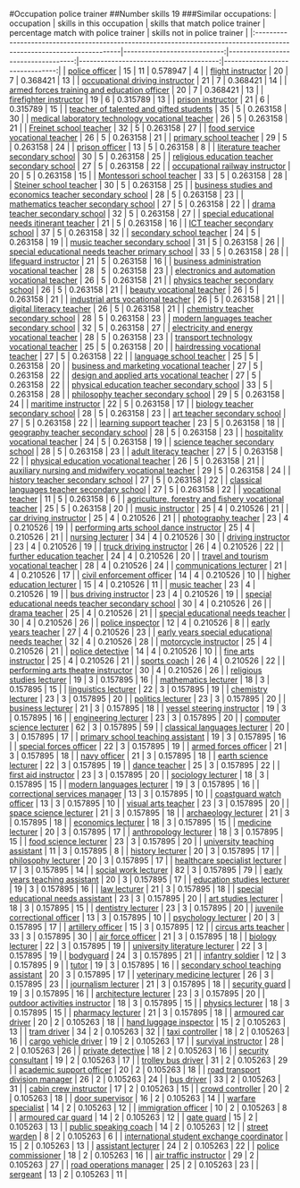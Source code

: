 #Occupation police trainer
##Number skills 19
###Similar occupations:
| occupation                                                                                                            |   skills in this occupation |   skills that match police trainer |   percentage match with police trainer |   skills not in police trainer |
|:----------------------------------------------------------------------------------------------------------------------|----------------------------:|-----------------------------------:|---------------------------------------:|-------------------------------:|
| [police officer](police_officer.md)                                                                                   |                          15 |                                 11 |                               0.578947 |                              4 |
| [flight instructor](flight_instructor.md)                                                                             |                          20 |                                  7 |                               0.368421 |                             13 |
| [occupational driving instructor](occupational_driving_instructor.md)                                                 |                          21 |                                  7 |                               0.368421 |                             14 |
| [armed forces training and education officer](armed_forces_training_and_education_officer.md)                         |                          20 |                                  7 |                               0.368421 |                             13 |
| [firefighter instructor](firefighter_instructor.md)                                                                   |                          19 |                                  6 |                               0.315789 |                             13 |
| [prison instructor](prison_instructor.md)                                                                             |                          21 |                                  6 |                               0.315789 |                             15 |
| [teacher of talented and gifted students](teacher_of_talented_and_gifted_students.md)                                 |                          35 |                                  5 |                               0.263158 |                             30 |
| [medical laboratory technology vocational teacher](medical_laboratory_technology_vocational_teacher.md)               |                          26 |                                  5 |                               0.263158 |                             21 |
| [Freinet school teacher](Freinet_school_teacher.md)                                                                   |                          32 |                                  5 |                               0.263158 |                             27 |
| [food service vocational teacher](food_service_vocational_teacher.md)                                                 |                          26 |                                  5 |                               0.263158 |                             21 |
| [primary school teacher](primary_school_teacher.md)                                                                   |                          29 |                                  5 |                               0.263158 |                             24 |
| [prison officer](prison_officer.md)                                                                                   |                          13 |                                  5 |                               0.263158 |                              8 |
| [literature teacher secondary school](literature_teacher_secondary_school.md)                                         |                          30 |                                  5 |                               0.263158 |                             25 |
| [religious education teacher secondary school](religious_education_teacher_secondary_school.md)                       |                          27 |                                  5 |                               0.263158 |                             22 |
| [occupational railway instructor](occupational_railway_instructor.md)                                                 |                          20 |                                  5 |                               0.263158 |                             15 |
| [Montessori school teacher](Montessori_school_teacher.md)                                                             |                          33 |                                  5 |                               0.263158 |                             28 |
| [Steiner school teacher](Steiner_school_teacher.md)                                                                   |                          30 |                                  5 |                               0.263158 |                             25 |
| [business studies and economics teacher secondary school](business_studies_and_economics_teacher_secondary_school.md) |                          28 |                                  5 |                               0.263158 |                             23 |
| [mathematics teacher secondary school](mathematics_teacher_secondary_school.md)                                       |                          27 |                                  5 |                               0.263158 |                             22 |
| [drama teacher secondary school](drama_teacher_secondary_school.md)                                                   |                          32 |                                  5 |                               0.263158 |                             27 |
| [special educational needs itinerant teacher](special_educational_needs_itinerant_teacher.md)                         |                          21 |                                  5 |                               0.263158 |                             16 |
| [ICT teacher secondary school](ICT_teacher_secondary_school.md)                                                       |                          37 |                                  5 |                               0.263158 |                             32 |
| [secondary school teacher](secondary_school_teacher.md)                                                               |                          24 |                                  5 |                               0.263158 |                             19 |
| [music teacher secondary school](music_teacher_secondary_school.md)                                                   |                          31 |                                  5 |                               0.263158 |                             26 |
| [special educational needs teacher primary school](special_educational_needs_teacher_primary_school.md)               |                          33 |                                  5 |                               0.263158 |                             28 |
| [lifeguard instructor](lifeguard_instructor.md)                                                                       |                          21 |                                  5 |                               0.263158 |                             16 |
| [business administration vocational teacher](business_administration_vocational_teacher.md)                           |                          28 |                                  5 |                               0.263158 |                             23 |
| [electronics and automation vocational teacher](electronics_and_automation_vocational_teacher.md)                     |                          26 |                                  5 |                               0.263158 |                             21 |
| [physics teacher secondary school](physics_teacher_secondary_school.md)                                               |                          26 |                                  5 |                               0.263158 |                             21 |
| [beauty vocational teacher](beauty_vocational_teacher.md)                                                             |                          26 |                                  5 |                               0.263158 |                             21 |
| [industrial arts vocational teacher](industrial_arts_vocational_teacher.md)                                           |                          26 |                                  5 |                               0.263158 |                             21 |
| [digital literacy teacher](digital_literacy_teacher.md)                                                               |                          26 |                                  5 |                               0.263158 |                             21 |
| [chemistry teacher secondary school](chemistry_teacher_secondary_school.md)                                           |                          28 |                                  5 |                               0.263158 |                             23 |
| [modern languages teacher secondary school](modern_languages_teacher_secondary_school.md)                             |                          32 |                                  5 |                               0.263158 |                             27 |
| [electricity and energy vocational teacher](electricity_and_energy_vocational_teacher.md)                             |                          28 |                                  5 |                               0.263158 |                             23 |
| [transport technology vocational teacher](transport_technology_vocational_teacher.md)                                 |                          25 |                                  5 |                               0.263158 |                             20 |
| [hairdressing vocational teacher](hairdressing_vocational_teacher.md)                                                 |                          27 |                                  5 |                               0.263158 |                             22 |
| [language school teacher](language_school_teacher.md)                                                                 |                          25 |                                  5 |                               0.263158 |                             20 |
| [business and marketing vocational teacher](business_and_marketing_vocational_teacher.md)                             |                          27 |                                  5 |                               0.263158 |                             22 |
| [design and applied arts vocational teacher](design_and_applied_arts_vocational_teacher.md)                           |                          27 |                                  5 |                               0.263158 |                             22 |
| [physical education teacher secondary school](physical_education_teacher_secondary_school.md)                         |                          33 |                                  5 |                               0.263158 |                             28 |
| [philosophy teacher secondary school](philosophy_teacher_secondary_school.md)                                         |                          29 |                                  5 |                               0.263158 |                             24 |
| [maritime instructor](maritime_instructor.md)                                                                         |                          22 |                                  5 |                               0.263158 |                             17 |
| [biology teacher secondary school](biology_teacher_secondary_school.md)                                               |                          28 |                                  5 |                               0.263158 |                             23 |
| [art teacher secondary school](art_teacher_secondary_school.md)                                                       |                          27 |                                  5 |                               0.263158 |                             22 |
| [learning support teacher](learning_support_teacher.md)                                                               |                          23 |                                  5 |                               0.263158 |                             18 |
| [geography teacher secondary school](geography_teacher_secondary_school.md)                                           |                          28 |                                  5 |                               0.263158 |                             23 |
| [hospitality vocational teacher](hospitality_vocational_teacher.md)                                                   |                          24 |                                  5 |                               0.263158 |                             19 |
| [science teacher secondary school](science_teacher_secondary_school.md)                                               |                          28 |                                  5 |                               0.263158 |                             23 |
| [adult literacy teacher](adult_literacy_teacher.md)                                                                   |                          27 |                                  5 |                               0.263158 |                             22 |
| [physical education vocational teacher](physical_education_vocational_teacher.md)                                     |                          26 |                                  5 |                               0.263158 |                             21 |
| [auxiliary nursing and midwifery vocational teacher](auxiliary_nursing_and_midwifery_vocational_teacher.md)           |                          29 |                                  5 |                               0.263158 |                             24 |
| [history teacher secondary school](history_teacher_secondary_school.md)                                               |                          27 |                                  5 |                               0.263158 |                             22 |
| [classical languages teacher secondary school](classical_languages_teacher_secondary_school.md)                       |                          27 |                                  5 |                               0.263158 |                             22 |
| [vocational teacher](vocational_teacher.md)                                                                           |                          11 |                                  5 |                               0.263158 |                              6 |
| [agriculture, forestry and fishery vocational teacher](agriculture,_forestry_and_fishery_vocational_teacher.md)       |                          25 |                                  5 |                               0.263158 |                             20 |
| [music instructor](music_instructor.md)                                                                               |                          25 |                                  4 |                               0.210526 |                             21 |
| [car driving instructor](car_driving_instructor.md)                                                                   |                          25 |                                  4 |                               0.210526 |                             21 |
| [photography teacher](photography_teacher.md)                                                                         |                          23 |                                  4 |                               0.210526 |                             19 |
| [performing arts school dance instructor](performing_arts_school_dance_instructor.md)                                 |                          25 |                                  4 |                               0.210526 |                             21 |
| [nursing lecturer](nursing_lecturer.md)                                                                               |                          34 |                                  4 |                               0.210526 |                             30 |
| [driving instructor](driving_instructor.md)                                                                           |                          23 |                                  4 |                               0.210526 |                             19 |
| [truck driving instructor](truck_driving_instructor.md)                                                               |                          26 |                                  4 |                               0.210526 |                             22 |
| [further education teacher](further_education_teacher.md)                                                             |                          24 |                                  4 |                               0.210526 |                             20 |
| [travel and tourism vocational teacher](travel_and_tourism_vocational_teacher.md)                                     |                          28 |                                  4 |                               0.210526 |                             24 |
| [communications lecturer](communications_lecturer.md)                                                                 |                          21 |                                  4 |                               0.210526 |                             17 |
| [civil enforcement officer](civil_enforcement_officer.md)                                                             |                          14 |                                  4 |                               0.210526 |                             10 |
| [higher education lecturer](higher_education_lecturer.md)                                                             |                          15 |                                  4 |                               0.210526 |                             11 |
| [music teacher](music_teacher.md)                                                                                     |                          23 |                                  4 |                               0.210526 |                             19 |
| [bus driving instructor](bus_driving_instructor.md)                                                                   |                          23 |                                  4 |                               0.210526 |                             19 |
| [special educational needs teacher secondary school](special_educational_needs_teacher_secondary_school.md)           |                          30 |                                  4 |                               0.210526 |                             26 |
| [drama teacher](drama_teacher.md)                                                                                     |                          25 |                                  4 |                               0.210526 |                             21 |
| [special educational needs teacher](special_educational_needs_teacher.md)                                             |                          30 |                                  4 |                               0.210526 |                             26 |
| [police inspector](police_inspector.md)                                                                               |                          12 |                                  4 |                               0.210526 |                              8 |
| [early years teacher](early_years_teacher.md)                                                                         |                          27 |                                  4 |                               0.210526 |                             23 |
| [early years special educational needs teacher](early_years_special_educational_needs_teacher.md)                     |                          32 |                                  4 |                               0.210526 |                             28 |
| [motorcycle instructor](motorcycle_instructor.md)                                                                     |                          25 |                                  4 |                               0.210526 |                             21 |
| [police detective](police_detective.md)                                                                               |                          14 |                                  4 |                               0.210526 |                             10 |
| [fine arts instructor](fine_arts_instructor.md)                                                                       |                          25 |                                  4 |                               0.210526 |                             21 |
| [sports coach](sports_coach.md)                                                                                       |                          26 |                                  4 |                               0.210526 |                             22 |
| [performing arts theatre instructor](performing_arts_theatre_instructor.md)                                           |                          30 |                                  4 |                               0.210526 |                             26 |
| [religious studies lecturer](religious_studies_lecturer.md)                                                           |                          19 |                                  3 |                               0.157895 |                             16 |
| [mathematics lecturer](mathematics_lecturer.md)                                                                       |                          18 |                                  3 |                               0.157895 |                             15 |
| [linguistics lecturer](linguistics_lecturer.md)                                                                       |                          22 |                                  3 |                               0.157895 |                             19 |
| [chemistry lecturer](chemistry_lecturer.md)                                                                           |                          23 |                                  3 |                               0.157895 |                             20 |
| [politics lecturer](politics_lecturer.md)                                                                             |                          23 |                                  3 |                               0.157895 |                             20 |
| [business lecturer](business_lecturer.md)                                                                             |                          21 |                                  3 |                               0.157895 |                             18 |
| [vessel steering instructor](vessel_steering_instructor.md)                                                           |                          19 |                                  3 |                               0.157895 |                             16 |
| [engineering lecturer](engineering_lecturer.md)                                                                       |                          23 |                                  3 |                               0.157895 |                             20 |
| [computer science lecturer](computer_science_lecturer.md)                                                             |                          62 |                                  3 |                               0.157895 |                             59 |
| [classical languages lecturer](classical_languages_lecturer.md)                                                       |                          20 |                                  3 |                               0.157895 |                             17 |
| [primary school teaching assistant](primary_school_teaching_assistant.md)                                             |                          19 |                                  3 |                               0.157895 |                             16 |
| [special forces officer](special_forces_officer.md)                                                                   |                          22 |                                  3 |                               0.157895 |                             19 |
| [armed forces officer](armed_forces_officer.md)                                                                       |                          21 |                                  3 |                               0.157895 |                             18 |
| [navy officer](navy_officer.md)                                                                                       |                          21 |                                  3 |                               0.157895 |                             18 |
| [earth science lecturer](earth_science_lecturer.md)                                                                   |                          22 |                                  3 |                               0.157895 |                             19 |
| [dance teacher](dance_teacher.md)                                                                                     |                          25 |                                  3 |                               0.157895 |                             22 |
| [first aid instructor](first_aid_instructor.md)                                                                       |                          23 |                                  3 |                               0.157895 |                             20 |
| [sociology lecturer](sociology_lecturer.md)                                                                           |                          18 |                                  3 |                               0.157895 |                             15 |
| [modern languages lecturer](modern_languages_lecturer.md)                                                             |                          19 |                                  3 |                               0.157895 |                             16 |
| [correctional services manager](correctional_services_manager.md)                                                     |                          13 |                                  3 |                               0.157895 |                             10 |
| [coastguard watch officer](coastguard_watch_officer.md)                                                               |                          13 |                                  3 |                               0.157895 |                             10 |
| [visual arts teacher](visual_arts_teacher.md)                                                                         |                          23 |                                  3 |                               0.157895 |                             20 |
| [space science lecturer](space_science_lecturer.md)                                                                   |                          21 |                                  3 |                               0.157895 |                             18 |
| [archaeology lecturer](archaeology_lecturer.md)                                                                       |                          21 |                                  3 |                               0.157895 |                             18 |
| [economics lecturer](economics_lecturer.md)                                                                           |                          18 |                                  3 |                               0.157895 |                             15 |
| [medicine lecturer](medicine_lecturer.md)                                                                             |                          20 |                                  3 |                               0.157895 |                             17 |
| [anthropology lecturer](anthropology_lecturer.md)                                                                     |                          18 |                                  3 |                               0.157895 |                             15 |
| [food science lecturer](food_science_lecturer.md)                                                                     |                          23 |                                  3 |                               0.157895 |                             20 |
| [university teaching assistant](university_teaching_assistant.md)                                                     |                          11 |                                  3 |                               0.157895 |                              8 |
| [history lecturer](history_lecturer.md)                                                                               |                          20 |                                  3 |                               0.157895 |                             17 |
| [philosophy lecturer](philosophy_lecturer.md)                                                                         |                          20 |                                  3 |                               0.157895 |                             17 |
| [healthcare specialist lecturer](healthcare_specialist_lecturer.md)                                                   |                          17 |                                  3 |                               0.157895 |                             14 |
| [social work lecturer](social_work_lecturer.md)                                                                       |                          82 |                                  3 |                               0.157895 |                             79 |
| [early years teaching assistant](early_years_teaching_assistant.md)                                                   |                          20 |                                  3 |                               0.157895 |                             17 |
| [education studies lecturer](education_studies_lecturer.md)                                                           |                          19 |                                  3 |                               0.157895 |                             16 |
| [law lecturer](law_lecturer.md)                                                                                       |                          21 |                                  3 |                               0.157895 |                             18 |
| [special educational needs assistant](special_educational_needs_assistant.md)                                         |                          23 |                                  3 |                               0.157895 |                             20 |
| [art studies lecturer](art_studies_lecturer.md)                                                                       |                          18 |                                  3 |                               0.157895 |                             15 |
| [dentistry lecturer](dentistry_lecturer.md)                                                                           |                          23 |                                  3 |                               0.157895 |                             20 |
| [juvenile correctional officer](juvenile_correctional_officer.md)                                                     |                          13 |                                  3 |                               0.157895 |                             10 |
| [psychology lecturer](psychology_lecturer.md)                                                                         |                          20 |                                  3 |                               0.157895 |                             17 |
| [artillery officer](artillery_officer.md)                                                                             |                          15 |                                  3 |                               0.157895 |                             12 |
| [circus arts teacher](circus_arts_teacher.md)                                                                         |                          33 |                                  3 |                               0.157895 |                             30 |
| [air force officer](air_force_officer.md)                                                                             |                          21 |                                  3 |                               0.157895 |                             18 |
| [biology lecturer](biology_lecturer.md)                                                                               |                          22 |                                  3 |                               0.157895 |                             19 |
| [university literature lecturer](university_literature_lecturer.md)                                                   |                          22 |                                  3 |                               0.157895 |                             19 |
| [bodyguard](bodyguard.md)                                                                                             |                          24 |                                  3 |                               0.157895 |                             21 |
| [infantry soldier](infantry_soldier.md)                                                                               |                          12 |                                  3 |                               0.157895 |                              9 |
| [tutor](tutor.md)                                                                                                     |                          19 |                                  3 |                               0.157895 |                             16 |
| [secondary school teaching assistant](secondary_school_teaching_assistant.md)                                         |                          20 |                                  3 |                               0.157895 |                             17 |
| [veterinary medicine lecturer](veterinary_medicine_lecturer.md)                                                       |                          26 |                                  3 |                               0.157895 |                             23 |
| [journalism lecturer](journalism_lecturer.md)                                                                         |                          21 |                                  3 |                               0.157895 |                             18 |
| [security guard](security_guard.md)                                                                                   |                          19 |                                  3 |                               0.157895 |                             16 |
| [architecture lecturer](architecture_lecturer.md)                                                                     |                          23 |                                  3 |                               0.157895 |                             20 |
| [outdoor activities instructor](outdoor_activities_instructor.md)                                                     |                          18 |                                  3 |                               0.157895 |                             15 |
| [physics lecturer](physics_lecturer.md)                                                                               |                          18 |                                  3 |                               0.157895 |                             15 |
| [pharmacy lecturer](pharmacy_lecturer.md)                                                                             |                          21 |                                  3 |                               0.157895 |                             18 |
| [armoured car driver](armoured_car_driver.md)                                                                         |                          20 |                                  2 |                               0.105263 |                             18 |
| [hand luggage inspector](hand_luggage_inspector.md)                                                                   |                          15 |                                  2 |                               0.105263 |                             13 |
| [tram driver](tram_driver.md)                                                                                         |                          34 |                                  2 |                               0.105263 |                             32 |
| [taxi controller](taxi_controller.md)                                                                                 |                          18 |                                  2 |                               0.105263 |                             16 |
| [cargo vehicle driver](cargo_vehicle_driver.md)                                                                       |                          19 |                                  2 |                               0.105263 |                             17 |
| [survival instructor](survival_instructor.md)                                                                         |                          28 |                                  2 |                               0.105263 |                             26 |
| [private detective](private_detective.md)                                                                             |                          18 |                                  2 |                               0.105263 |                             16 |
| [security consultant](security_consultant.md)                                                                         |                          19 |                                  2 |                               0.105263 |                             17 |
| [trolley bus driver](trolley_bus_driver.md)                                                                           |                          31 |                                  2 |                               0.105263 |                             29 |
| [academic support officer](academic_support_officer.md)                                                               |                          20 |                                  2 |                               0.105263 |                             18 |
| [road transport division manager](road_transport_division_manager.md)                                                 |                          26 |                                  2 |                               0.105263 |                             24 |
| [bus driver](bus_driver.md)                                                                                           |                          33 |                                  2 |                               0.105263 |                             31 |
| [cabin crew instructor](cabin_crew_instructor.md)                                                                     |                          17 |                                  2 |                               0.105263 |                             15 |
| [crowd controller](crowd_controller.md)                                                                               |                          20 |                                  2 |                               0.105263 |                             18 |
| [door supervisor](door_supervisor.md)                                                                                 |                          16 |                                  2 |                               0.105263 |                             14 |
| [warfare specialist](warfare_specialist.md)                                                                           |                          14 |                                  2 |                               0.105263 |                             12 |
| [immigration officer](immigration_officer.md)                                                                         |                          10 |                                  2 |                               0.105263 |                              8 |
| [armoured car guard](armoured_car_guard.md)                                                                           |                          14 |                                  2 |                               0.105263 |                             12 |
| [gate guard](gate_guard.md)                                                                                           |                          15 |                                  2 |                               0.105263 |                             13 |
| [public speaking coach](public_speaking_coach.md)                                                                     |                          14 |                                  2 |                               0.105263 |                             12 |
| [street warden](street_warden.md)                                                                                     |                           8 |                                  2 |                               0.105263 |                              6 |
| [international student exchange coordinator](international_student_exchange_coordinator.md)                           |                          15 |                                  2 |                               0.105263 |                             13 |
| [assistant lecturer](assistant_lecturer.md)                                                                           |                          24 |                                  2 |                               0.105263 |                             22 |
| [police commissioner](police_commissioner.md)                                                                         |                          18 |                                  2 |                               0.105263 |                             16 |
| [air traffic instructor](air_traffic_instructor.md)                                                                   |                          29 |                                  2 |                               0.105263 |                             27 |
| [road operations manager](road_operations_manager.md)                                                                 |                          25 |                                  2 |                               0.105263 |                             23 |
| [sergeant](sergeant.md)                                                                                               |                          13 |                                  2 |                               0.105263 |                             11 |
